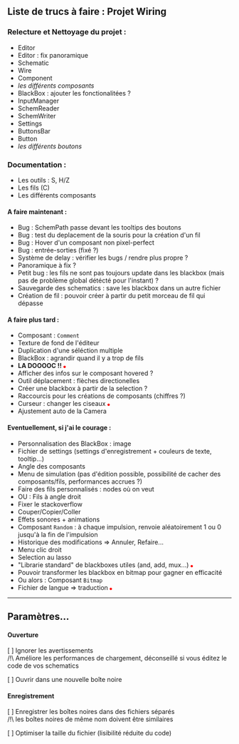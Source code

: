 ## Liste de trucs à faire : Projet Wiring


### Relecture et Nettoyage du projet :
* Editor
* Editor : fix panoramique
* Schematic
* Wire
* Component
* *les différents composants*
* BlackBox : ajouter les fonctionalitées ?
* InputManager
* SchemReader
* SchemWriter
* Settings
* ButtonsBar
* Button
* *les différents boutons*

### Documentation :
* Les outils : S, H/Z
* Les fils (C)
* Les différents composants

#### A faire maintenant :
* Bug : SchemPath passe devant les tooltips des boutons
* Bug : test du deplacement de la souris pour la création d'un fil
* Bug : Hover d'un composant non pixel-perfect
* Bug : entrée-sorties (fixé ?)
* Système de delay : vérifier les bugs / rendre plus propre ?
* Panoramique à fix ?
* Petit bug : les fils ne sont pas toujours update dans les blackbox (mais pas de problème global détécté pour l'instant) ?
* Sauvegarde des schematics : save les blackbox dans un autre fichier
* Création de fil : pouvoir créer à partir du petit morceau de fil qui dépasse

#### A faire plus tard :
* Composant : `Comment`
* Texture de fond de l'éditeur
* Duplication d'une séléction multiple
* BlackBox : agrandir quand il y a trop de fils
* **LA DOOOOC !!** ![Red](Wiring/Content/WireNodeOn.png)
* Afficher des infos sur le composant hovered ?
* Outil déplacement : flèches directionelles
* Créer une blackbox à partir de la selection ?
* Raccourcis pour les créations de composants (chiffres ?)
* Curseur : changer les ciseaux ![Red](Wiring/Content/WireNodeOn.png)
* Ajustement auto de la Camera

#### Eventuellement, si j'ai le courage :
* Personnalisation des BlackBox : image
* Fichier de settings (settings d'enregistrement + couleurs de texte, tooltip...)
* Angle des composants
* Menu de simulation (pas d'édition possible, possibilité de cacher des composants/fils, performances accrues ?)
* Faire des fils personnalisés : nodes où on veut
* OU : Fils à angle droit
* Fixer le stackoverflow
* Couper/Copier/Coller
* Effets sonores + animations
* Composant `Random` : à chaque impulsion, renvoie  aléatoirement 1 ou 0 jusqu'à la fin de l'impulsion
* Historique des modifications => Annuler, Refaire...
* Menu clic droit
* Selection au lasso
* "Librarie standard" de blackboxes utiles (and, add, mux...) ![Red](Wiring/Content/WireNodeOn.png)
* Pouvoir transformer les blackbox en bitmap pour gagner en efficacité
* Ou alors : Composant `Bitmap`
* Fichier de langue => traduction ![Red](Wiring/Content/WireNodeOn.png)

---

## Paramètres...

#### Ouverture

[ ] Ignorer les avertissements<br/>
/!\ Améliore les performances de chargement, déconseillé si vous éditez le code de vos schematics

[ ] Ouvrir dans une nouvelle boîte noire

#### Enregistrement

[ ] Enregistrer les boîtes noires dans des fichiers séparés <br/>
/!\ les boîtes noires de même nom doivent être similaires

[ ] Optimiser la taille du fichier (lisibilité réduite du code)
